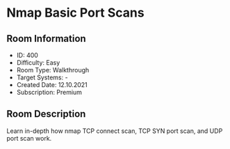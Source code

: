 ﻿# Nmap Basic Port Scans

## Room Information
- ID: 400
- Difficulty: Easy
- Room Type: Walkthrough
- Target Systems: -
- Created Date: 12.10.2021
- Subscription: Premium

## Room Description
Learn in-depth how nmap TCP connect scan, TCP SYN port scan, and UDP port scan work.
